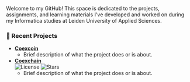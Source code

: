 Welcome to my GitHub! This space is dedicated to the projects, assignments, and learning materials I've developed and worked on during my Informatica studies at Leiden University of Applied Sciences.

### 🚀 Recent Projects
- **[Coexcoin](https://github.com/s1145074/coexcoin)**  
  - Brief description of what the project does or is about.
- **[Coexchain](https://github.com/s1145074/coexchain)**  
  ![License](https://img.shields.io/github/license/s1145074/coexchain?style=flat-square)
  ![Stars](https://img.shields.io/github/stars/s1145074/coexchain?style=flat-square)
  - Brief description of what the project does or is about.
